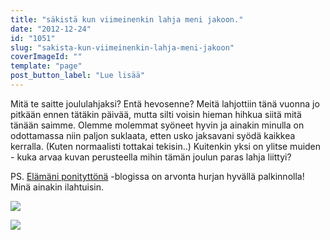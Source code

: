 ```yaml
---
title: "säkistä kun viimeinenkin lahja meni jakoon."
date: "2012-12-24"
id: "1051"
slug: "sakista-kun-viimeinenkin-lahja-meni-jakoon"
coverImageId: ""
template: "page"
post_button_label: "Lue lisää"
---
```


Mitä te saitte joululahjaksi? Entä hevosenne? Meitä lahjottiin tänä vuonna jo pitkään ennen tätäkin päivää, mutta silti voisin hieman hihkua siitä mitä tänään saimme. Olemme molemmat syöneet hyvin ja ainakin minulla on odottamassa niin paljon suklaata, etten usko jaksavani syödä kaikkea kerralla. (Kuten normaalisti tottakai tekisin..) Kuitenkin yksi on ylitse muiden - kuka arvaa kuvan perusteella mihin tämän joulun paras lahja liittyi?

  

PS. [Elämäni ponityttönä](http://elamaniponityttona.blogspot.fi/2012/12/joulkalenteri-osa-24.html) -blogissa on arvonta hurjan hyvällä palkinnolla! Minä ainakin ilahtuisin.

  

[![](images/IMG_0210.JPG)](http://1.bp.blogspot.com/-poFErTZD1LM/UNh6A62adyI/AAAAAAAAEN0/geVeG80_NFk/s1600/IMG_0210.JPG)

[![](images/ak.png)](http://3.bp.blogspot.com/-wZY-90CVKsg/UNh6JnFDUxI/AAAAAAAAEN8/oPiIIWHEPfE/s1600/ak.png)
